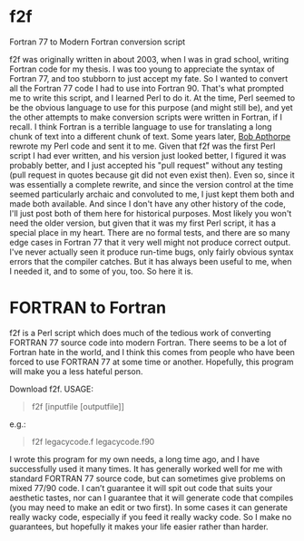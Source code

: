 # f2f
Fortran 77 to Modern Fortran conversion script

f2f was originally written in about 2003, when I was in grad school, writing Fortran code for my thesis. I was too young to appreciate the syntax of Fortran 77, and too stubborn to just accept my fate. So I wanted to convert all the Fortran 77 code I had to use into Fortran 90. That's what prompted me to write this script, and I learned Perl to do it. At the time, Perl seemed to be the obvious language to use for this purpose (and might still be), and yet the other attempts to make conversion scripts were written in Fortran, if I recall. I think Fortran is a terrible language to use for translating a long chunk of text into a different chunk of text. Some years later, [Bob Apthorpe](https://github.com/apthorpe) rewrote my Perl code and sent it to me. Given that f2f was the first Perl script I had ever written, and his version just looked better, I figured it was probably better, and I just accepted his "pull request" without any testing (pull request in quotes because git did not even exist then). Even so, since it was essentially a complete rewrite, and since the version control at the time seemed particularly archaic and convoluted to me, I just kept them both and made both available. And since I don't have any other history of the code, I'll just post both of them here for historical purposes. Most likely you won't need the older version, but given that it was my first Perl script, it has a special place in my heart. There are no formal tests, and there are so many edge cases in Fortran 77 that it very well might not produce correct output. I've never actually seen it produce run-time bugs, only fairly obvious syntax errors that the compiler catches. But it has always been useful to me, when I needed it, and to some of you, too. So here it is.

# FORTRAN to Fortran

f2f is a Perl script which does much of the tedious work of converting FORTRAN 77 source code into modern Fortran. There seems to be a lot of Fortran hate in the world, and I think this comes from people who have been forced to use FORTRAN 77 at some time or another. Hopefully, this program will make you a less hateful person.

Download f2f.
USAGE:

> f2f [inputfile [outputfile]]

e.g.:

> f2f legacycode.f legacycode.f90

I wrote this program for my own needs, a long time ago, and I have successfully used it many times. It has generally worked well for me with standard FORTRAN 77 source code, but can sometimes give problems on mixed 77/90 code. I can’t guarantee it will spit out code that suits your aesthetic tastes, nor can I guarantee that it will generate code that compiles (you may need to make an edit or two first). In some cases it can generate really wacky code, especially if you feed it really wacky code. So I make no guarantees, but hopefully it makes your life easier rather than harder.
